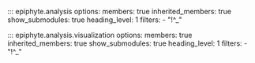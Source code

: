 ::: epiphyte.analysis
    options:
      members: true
      inherited_members: true
      show_submodules: true
      heading_level: 1
      filters:
        - "!^_"

::: epiphyte.analysis.visualization
    options:
      members: true
      inherited_members: true
      show_submodules: true
      heading_level: 1
      filters:
        - "!^_"
